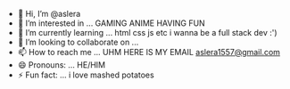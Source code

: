 - 👋 Hi, I’m @aslera
- 👀 I’m interested in ... GAMING ANIME HAVING FUN 
- 🌱 I’m currently learning ... html css js etc i wanna be a full stack dev :')
- 💞️ I’m looking to collaborate on ...
- 📫 How to reach me ... UHM HERE IS MY EMAIL aslera1557@gmail.com
- 😄 Pronouns: ... HE/HIM
- ⚡ Fun fact: ... i love mashed potatoes

<!---
aslera/aslera is a ✨ special ✨ repository because its `README.md` (this file) appears on your GitHub profile.
You can click the Preview link to take a look at your changes.
--->
